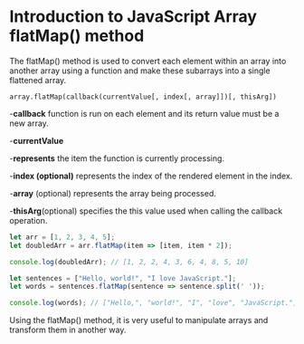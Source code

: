 # Introduction to JavaScript Array flatMap() method
The flatMap() method is used to convert each element within an array into another array using a function and make these subarrays into a single flattened array.

`array.flatMap(callback(currentValue[, index[, array]])[, thisArg])`

-**callback** function is run on each element and its return value must be a new array.

-**currentValue**

-**represents** the item the function is currently processing.

-**index (optional)** represents the index of the rendered element in the index.

-**array** (optional) represents the array being processed.

-**thisArg**(optional) specifies the this value used when calling the callback operation.

```javascript
let arr = [1, 2, 3, 4, 5];
let doubledArr = arr.flatMap(item => [item, item * 2]);

console.log(doubledArr); // [1, 2, 2, 4, 3, 6, 4, 8, 5, 10]
```
```javascript
let sentences = ["Hello, world!", "I love JavaScript."];
let words = sentences.flatMap(sentence => sentence.split(' '));

console.log(words); // ["Hello,", "world!", "I", "love", "JavaScript."]
```
Using the flatMap() method, it is very useful to manipulate arrays and transform them in another way.

